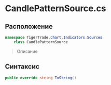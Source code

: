 
# CandlePatternSource.cs
## Расположение
```csharp
namespace TigerTrade.Chart.Indicators.Sources  
    class CandlePatternSource
```

> Описание

## Синтаксис
```csharp
public override string ToString()
```
